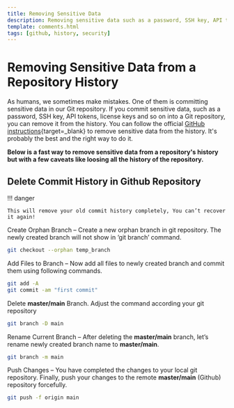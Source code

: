 ```yaml
---
title: Removing Sensitive Data
description: Removing sensitive data such as a password, SSH key, API tokens, license keys and so on from the Github repository history
template: comments.html
tags: [github, history, security]
---
```


# Removing Sensitive Data from a Repository History

As humans, we sometimes make mistakes. One of them is committing sensitive data in our Git repository.
If you commit sensitive data, such as a password, SSH key, API tokens, license keys and so on into a Git repository, you can remove it from the history.
You can follow the official [GitHub instructions][github-instructions-url]{target=\_blank} to remove sensitive data from the history.
It's probably the best and the right way to do it.

**Below is a fast way to remove sensitive data from a repository's history but with a few caveats like loosing all the history of the repository.**

## Delete Commit History in Github Repository

!!! danger

    This will remove your old commit history completely, You can’t recover it again!

Create Orphan Branch – Create a new orphan branch in git repository. The newly created branch will not show in ‘git branch’ command.

```bash
git checkout --orphan temp_branch
```

Add Files to Branch – Now add all files to newly created branch and commit them using following commands.

```bash
git add -A
git commit -am "first commit"
```

Delete **master/main** Branch. Adjust the command according your git repository

```bash
git branch -D main
```

Rename Current Branch – After deleting the **master/main** branch, let’s rename newly created branch name to **master/main**.

```bash
git branch -m main
```

Push Changes – You have completed the changes to your local git repository. Finally, push your changes to the remote **master/main** (Github) repository forcefully.

```bash
git push -f origin main
```

<!-- appendices -->

[github-instructions-url]: https://docs.github.com/en/authentication/keeping-your-account-and-data-secure/removing-sensitive-data-from-a-repository 'Github Instructions'

<!-- end appendices -->
